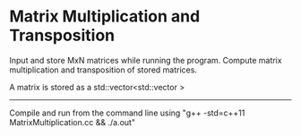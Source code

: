 # Matrix Multiplication and Transposition

Input and store MxN matrices while running the program.
Compute matrix multiplication and transposition of stored matrices.

A matrix is stored as a std::vector<std::vector<int> >

---

Compile and run from the command line using "g++ -std=c++11 MatrixMultiplication.cc && ./a.out"
